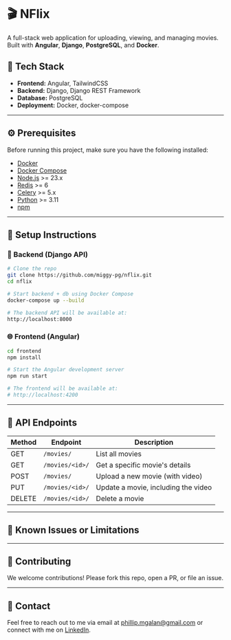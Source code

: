 # 🎬 NFlix

A full-stack web application for uploading, viewing, and managing movies. Built with **Angular**, **Django**, **PostgreSQL**, and **Docker**.

## 🧰 Tech Stack

- **Frontend:** Angular, TailwindCSS
- **Backend:** Django, Django REST Framework
- **Database:** PostgreSQL
- **Deployment:** Docker, docker-compose

---

## ⚙️ Prerequisites

Before running this project, make sure you have the following installed:

- [Docker](https://www.docker.com/products/docker-desktop)
- [Docker Compose](https://docs.docker.com/compose/install/)
- [Node.js](https://nodejs.org/) >= 23.x
- [Redis](https://redis.io/docs/latest/operate/oss_and_stack/install/archive/install-redis/) >= 6
- [Celery](https://docs.celeryq.dev/en/stable/getting-started/first-steps-with-celery.html) >= 5.x
- [Python](https://www.python.org/) >= 3.11
- [npm](https://www.npmjs.com/)

---

## 🚀 Setup Instructions

### 🐳 Backend (Django API)

```bash
# Clone the repo
git clone https://github.com/miggy-pg/nflix.git
cd nflix

# Start backend + db using Docker Compose
docker-compose up --build

# The backend API will be available at:
http://localhost:8000
```

### 🌐 Frontend (Angular)

```bash
cd frontend
npm install

# Start the Angular development server
npm run start

# The frontend will be available at:
# http://localhost:4200
```

---

## 📡 API Endpoints

| Method | Endpoint        | Description                         |
| ------ | --------------- | ----------------------------------- |
| GET    | `/movies/`      | List all movies                     |
| GET    | `/movies/<id>/` | Get a specific movie's details      |
| POST   | `/movies/`      | Upload a new movie (with video)     |
| PUT    | `/movies/<id>/` | Update a movie, including the video |
| DELETE | `/movies/<id>/` | Delete a movie                      |

---

## 🐞 Known Issues or Limitations

---

## 🙌 Contributing

We welcome contributions! Please fork this repo, open a PR, or file an issue.

---

## 💬 Contact

Feel free to reach out to me via email at phillip.mgalan@gmail.com or connect with me on [LinkedIn](https://www.linkedin.com/in/migui-galan/).
